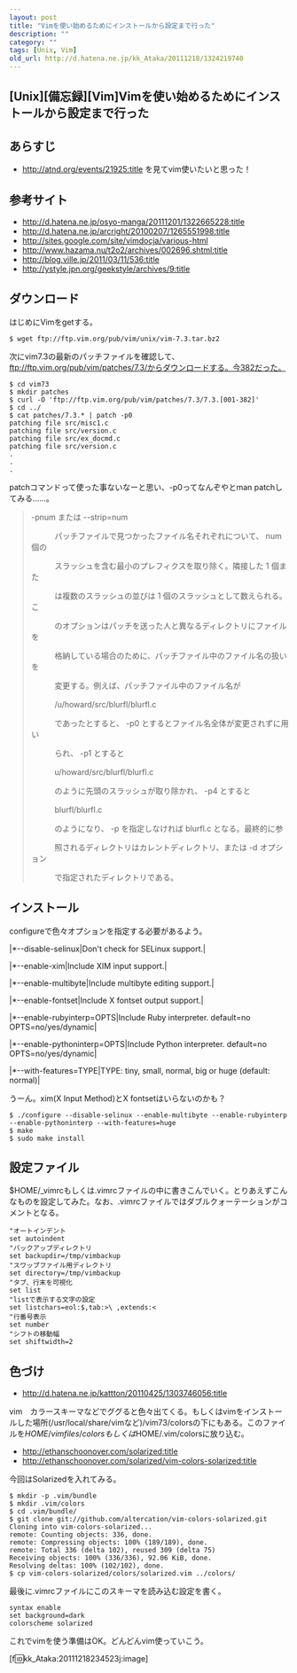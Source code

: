 ```yaml
---
layout: post
title: "Vimを使い始めるためにインストールから設定まで行った"
description: ""
category: ""
tags: [Unix, Vim]
old_url: http://d.hatena.ne.jp/kk_Ataka/20111218/1324219740
---
```


\[Unix\]\[備忘録\]\[Vim\]Vimを使い始めるためにインストールから設定まで行った
----------------------------------------------------------------------------

あらすじ
--------

-   <http://atnd.org/events/21925:title> を見てvim使いたいと思った！

参考サイト
----------

-   <http://d.hatena.ne.jp/osyo-manga/20111201/1322665228:title>
-   <http://d.hatena.ne.jp/arcright/20100207/1265551998:title>
-   <http://sites.google.com/site/vimdocja/various-html>
-   <http://www.hazama.nu/t2o2/archives/002696.shtml:title>
-   <http://blog.ville.jp/2011/03/11/536:title>
-   <http://ystyle.jpn.org/geekstyle/archives/9:title>

ダウンロード
------------

はじめにVimをgetする。

    $ wget ftp://ftp.vim.org/pub/vim/unix/vim-7.3.tar.bz2

次にvim7.3の最新のパッチファイルを確認して、ftp://ftp.vim.org/pub/vim/patches/7.3/からダウンロードする。今382だった。

    $ cd vim73
    $ mkdir patches
    $ curl -O 'ftp://ftp.vim.org/pub/vim/patches/7.3/7.3.[001-382]'
    $ cd ../
    $ cat patches/7.3.* | patch -p0
    patching file src/misc1.c
    patching file src/version.c
    patching file src/ex_docmd.c
    patching file src/version.c
    .
    .
    .

patchコマンドって使った事ないなーと思い、-p0ってなんぞやとman patchしてみる……。

>  -pnum  または  --strip=num
>
> 　　　パッチファイルで見つかったファイル名それぞれについて、 num 個の
>
> 　　　スラッシュを含む最小のプレフィクスを取り除く。隣接した 1 個また
>
> 　　　は複数のスラッシュの並びは 1 個のスラッシュとして数えられる。こ
>
> 　　　のオプションはパッチを送った人と異なるディレクトリにファイルを
>
> 　　　格納している場合のために、パッチファイル中のファイル名の扱いを
>
> 　　　変更する。例えば、パッチファイル中のファイル名が
>
> 　　　/u/howard/src/blurfl/blurfl.c
>
> 　　　であったとすると、 -p0 とするとファイル名全体が変更されずに用い
>
> 　　　られ、 -p1 とすると
>
> 　　　u/howard/src/blurfl/blurfl.c
>
> 　　　のように先頭のスラッシュが取り除かれ、 -p4 とすると
>
> 　　　blurfl/blurfl.c
>
> 　　　のようになり、 -p を指定しなければ blurfl.c となる。最終的に参
>
> 　　　照されるディレクトリはカレントディレクトリ、または -d オプション
>
> 　　　で指定されたディレクトリである。

インストール
------------

configureで色々オプションを指定する必要があるよう。

|\*--disable-selinux|Don't check for SELinux support.|

|\*--enable-xim|Include XIM input support.|

|\*--enable-multibyte|Include multibyte editing support.|

|\*--enable-fontset|Include X fontset output support.|

|\*--enable-rubyinterp=OPTS|Include Ruby interpreter.  default=no OPTS=no/yes/dynamic|

|\*--enable-pythoninterp=OPTS|Include Python interpreter. default=no OPTS=no/yes/dynamic|

|\*--with-features=TYPE|TYPE: tiny, small, normal, big or huge (default: normal)|

うーん。xim(X Input Method)とX fontsetはいらないのかも？

    $ ./configure --disable-selinux --enable-multibyte --enable-rubyinterp --enable-pythoninterp --with-features=huge
    $ make
    $ sudo make install

設定ファイル
------------

$HOME/\_vimrcもしくは.vimrcファイルの中に書きこんでいく。とりあえずこんなものを設定してみた。なお、.vimrcファイルではダブルクォーテーションがコメントとなる。

    "オートインデント
    set autoindent
    "バックアップディレクトリ
    set backupdir=/tmp/vimbackup
    "スワップファイル用ディレクトリ
    set directory=/tmp/vimbackup
    "タブ、行末を可視化
    set list
    "listで表示する文字の設定
    set listchars=eol:$,tab:>\ ,extends:<
    "行番号表示
    set number
    "シフトの移動幅
    set shiftwidth=2

色づけ
------

-   <http://d.hatena.ne.jp/kattton/20110425/1303746056:title>

vim　カラースキーマなどでググると色々出てくる。もしくはvimをインストールした場所(/usr/local/share/vimなど)/vim73/colorsの下にもある。このファイルを$HOME/vimfiles/colorsもしくは$HOME/.vim/colorsに放り込む。

-   <http://ethanschoonover.com/solarized:title>
-   <http://ethanschoonover.com/solarized/vim-colors-solarized:title>

今回はSolarizedを入れてみる。

    $ mkdir -p .vim/bundle
    $ mkdir .vim/colors
    $ cd .vim/bundle/
    $ git clone git://github.com/altercation/vim-colors-solarized.git
    Cloning into vim-colors-solarized...
    remote: Counting objects: 336, done.
    remote: Compressing objects: 100% (189/189), done.
    remote: Total 336 (delta 102), reused 309 (delta 75)
    Receiving objects: 100% (336/336), 92.06 KiB, done.
    Resolving deltas: 100% (102/102), done.
    $ cp vim-colors-solarized/colors/solarized.vim ../colors/

最後に.vimrcファイルにこのスキーマを読み込む設定を書く。

    syntax enable
    set background=dark
    colorscheme solarized

これでvimを使う準備はOK。どんどんvim使っていこう。

\[f:id:kk\_Ataka:20111218234523j:image\]
